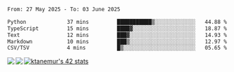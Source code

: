 <!--START_SECTION:waka-->

```txt
From: 27 May 2025 - To: 03 June 2025

Python             37 mins         ███████████▒░░░░░░░░░░░░░   44.88 %
TypeScript         15 mins         ████▓░░░░░░░░░░░░░░░░░░░░   18.87 %
Text               12 mins         ███▓░░░░░░░░░░░░░░░░░░░░░   14.93 %
Markdown           10 mins         ███▒░░░░░░░░░░░░░░░░░░░░░   12.97 %
CSV/TSV            4 mins          █▒░░░░░░░░░░░░░░░░░░░░░░░   05.65 %
```

<!--END_SECTION:waka-->
<a href="https://github.com/anuraghazra/github-readme-stats">
  <img align="left" src="https://github-readme-stats.vercel.app/api?username=Tanesan&count_private=true&show_icons=true" />
<img align="left" src="https://github-readme-stats.vercel.app/api/top-langs/?username=Tanesan" />
</a>

[![ktanemur's 42 stats](https://badge42.vercel.app/api/v2/cl1wslf6s002109l771rng2w8/stats?cursusId=21&coalitionId=62)](https://github.com/JaeSeoKim/badge42)
